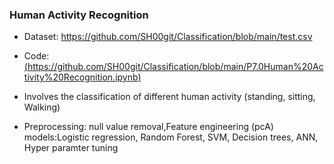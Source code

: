 
### Human Activity Recognition 
- Dataset: https://github.com/SH00git/Classification/blob/main/test.csv
- Code: [(https://github.com/SH00git/Classification/blob/main/P7.0Human%20Activity%20Recognition.ipynb)](https://github.com/SH00git/Classification/blob/main/P7.0Human%20Activity%20Recognition.ipynb)

- Involves the classification of different human activity (standing, sitting, Walking)
- Preprocessing: null value removal,Feature engineering (pcA)
models:Logistic regression, Random Forest, SVM, Decision trees, ANN, Hyper paramter tuning 
